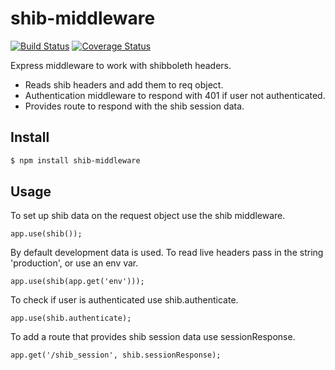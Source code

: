 # shib-middleware

[![Build Status](https://travis-ci.org/burriko/shib-middleware.svg?branch=master)](https://travis-ci.org/burriko/shib-middleware)
[![Coverage Status](https://coveralls.io/repos/burriko/shib-middleware/badge.svg?branch=master&service=github)](https://coveralls.io/github/burriko/shib-middleware?branch=master)

Express middleware to work with shibboleth headers.

- Reads shib headers and add them to req object.
- Authentication middleware to respond with 401 if user not authenticated.
- Provides route to respond with the shib session data.

## Install

```bash
$ npm install shib-middleware
```

## Usage
To set up shib data on the request object use the shib middleware.
```
app.use(shib());
```
By default development data is used. To read live headers pass in the string 'production', or use an env var.
```
app.use(shib(app.get('env')));
```
To check if user is authenticated use shib.authenticate.
```
app.use(shib.authenticate);
```
To add a route that provides shib session data use sessionResponse.
```
app.get('/shib_session', shib.sessionResponse);
```

